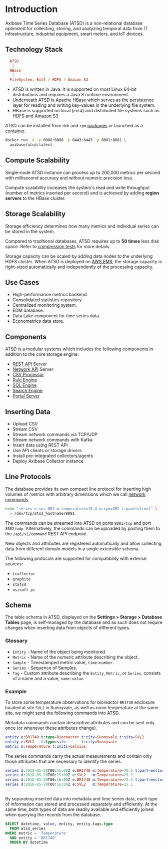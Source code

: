 # Introduction

Axibase Time Series Database (ATSD) is a non-relational database optimized for collecting, storing, and analyzing temporal data from IT infrastructure, industrial equipment, smart meters, and IoT devices.

## Technology Stack

```elm
  ATSD
   |
  HBase
   |
  FileSystem: Ext4 / HDFS / Amazon S3
```

* ATSD is written in Java. It is supported on most Linux 64-bit distributions and requires a Java 8 runtime environment.
* Underneath ATSD is [Apache HBase](https://hbase.apache.org/) which serves as the persistence layer for reading and writing key-values in the underlying file system.
* HBase is supported on local (`ext4`) and distributed file systems such as [HDFS](https://hadoop.apache.org/docs/r1.2.1/hdfs_design.html) and [Amazon S3](https://docs.aws.amazon.com/emr/latest/ReleaseGuide/emr-hbase.html).

ATSD can be installed from `deb` and `rpm` [packages](./installation/README.md#packages) or launched as a [container](./installation/docker.md#start-container).

```bash
docker run -d -p 8088:8088 -p 8443:8443 -p 8081:8081 \
  axibase/atsd:latest
```

## Compute Scalability

Single-node ATSD instance can process up to 200,000 metrics per second with millisecond accuracy and without numeric precision loss.

Compute scalability increases the system's read and write throughput (number of metrics inserted per second) and is achieved by adding **region servers** to the HBase cluster.

## Storage Scalability

Storage efficiency determines how many metrics and individual series can be stored in the system.

Compared to traditional databases, ATSD requires up to **50 times** less disk space. Refer to [compression tests](./administration/compaction/README.md) for more details.

Storage capacity can be scaled by adding data nodes to the underlying HDFS cluster. When ATSD is deployed on [AWS EMR](./installation/aws-emr-s3.md), the storage capacity is right-sized automatically and independently of the processing capacity.

## Use Cases

* High-performance metrics backend.
* Consolidated statistics repository.
* Centralized monitoring system.
* EDM database.
* Data Lake component for time series data.
* Econometrics data store.

## Components

ATSD is a modular systems which includes the following components in addition to the core storage engine:

* [REST API](./api/data/README.md) Server
* [Network API](./api/network/README.md) Server
* [CSV Processor](./parsers/csv/README.md)
* [Rule Engine](./rule-engine/README.md)
* [SQL Engine](./sql/README.md)
* [Search Engine](./search/README.md)
* [Portal Server](./portals/README.md)

## Inserting Data

* Upload CSV
* Stream CSV
* Stream network commands via TCP/UDP
* Stream network commands with Kafka
* Insert data using REST API
* Use API clients or storage drivers
* Install pre-integrated collectors/agents
* Deploy Axibase Collector instance

## Line Protocols

The database provides its own compact line protocol for inserting high volumes of metrics with arbitrary dimensions which we call [network commands](api/network/README.md).

```bash
echo "series e:sns-001 m:temperature=15.4 m:rpm=302 t:panel=front" \
  > /dev/tcp/atsd_hostname/8081
```

The commands can be streamed into ATSD on ports `8081/tcp` and port `8082/udp`. Alternatively, the commands can be uploaded by posting them to the `/api/v1/command` REST API endpoint.

New objects and attributes are registered automatically and allow collecting data from different domain models in a single extensible schema.

The following protocols are supported for compatibility with external sources:

* `tcollector`
* `graphite`
* `statsd`
* `osisoft pi`

## Schema

The table schema in ATSD, displayed on the **Settings > Storage > Database Tables** page, is self-managed by the database and as such does not require changes when inserting data from objects of different types.

### Glossary

* `Entity` - Name of the object being monitored.
* `Metric` - Name of the numeric attribute describing the object.
* `Sample` - Timestamped metric value, `time:number`.
* `Series` - Sequence of Samples.
* `Tag` - Custom attribute describing the `Entity`, `Metric`, or `Series`, consists of a name and a value, `name:value`.

### Example

To store some temperature observations for bioreactor `BR1740` enclosure located at site `SVL2` in Sunnyvale, as well as room temperature at the same site, we might send the following commands into ATSD.

Metadata commands contain descriptive attributes and can be sent only once (or whenever these attributes change).

```elm
entity e:BR1740 t:type=Bioreactor t:city=Sunnyvale t:site=SVL2
entity e:SVL2   t:type=site       t:city=Sunnyvale
metric m:Temperature t:units=Celsius
```

The series commands carry the actual measurements and contain only those attributes that are necessary to identify the series.

```elm
series d:2018-05-20T00:15:00Z e:BR1740 m:Temperature=70.5 t:part=enclosure
series d:2018-05-20T00:15:00Z e:SVL2   m:Temperature=25.2
series d:2018-05-20T00:16:00Z e:BR1740 m:Temperature=72.5 t:part=enclosure
series d:2018-05-20T00:16:00Z e:SVL2   m:Temperature=25.1
...
```

By separating inserted data into metadata and time series data, each type of information can stored and processed separately and efficiently. At the same time, both types of data are readily available and efficiently joined when querying the records from the database.

```sql
SELECT datetime, value, entity, entity.tags.type
  FROM atsd_series
WHERE metric = 'Temperature'
  AND entity = 'BR1740'
  ORDER BY datetime
```